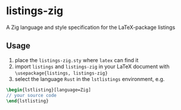 # listings-zig
A Zig language and style specification for the LaTeX-package listings

## Usage
1. place the `listings-zig.sty` where `latex` can find it
2. import `listings` and `listings-zig` in your LaTeX document with `\usepackage{listings, listings-zig}`
3. select the language `Rust` in the `lstlistings` environment, e.g.
  ```latex
  \begin{lstlisting}[language=Zig]
  // your source code
  \end{lstlisting}
  ```
